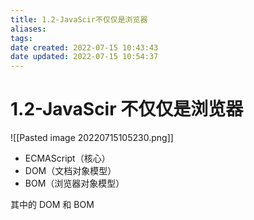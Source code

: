 ```yaml
---
title: 1.2-JavaScir不仅仅是浏览器
aliases: 
tags: 
date created: 2022-07-15 10:43:43
date updated: 2022-07-15 10:54:37
---
```


# 1.2-JavaScir 不仅仅是浏览器

![[Pasted image 20220715105230.png]]
   - ECMAScript（核心）
   - DOM（文档对象模型）
   - BOM（浏览器对象模型）

其中的 DOM 和 BOM
